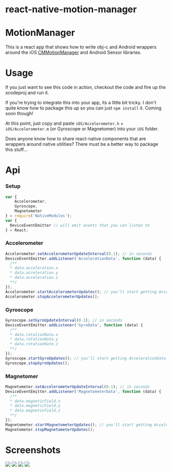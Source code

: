 # react-native-motion-manager

# MotionManager
This is a react app that shows how to write obj-c and Android wrappers around the iOS [CMMotionManager](https://developer.apple.com/library/ios/documentation/CoreMotion/Reference/CMMotionManager_Class/) and Android Sensor
 libraries.
# Usage

If you just want to see this code in action, checkout the code and fire up the xcodeproj and run it.

If you're trying to integrate this into your app, its a little bit tricky. I don't quite know how to package this up so you can just `npm install` it. Coming soon though!

At this point, just copy and paste `iOS/Accelerometer.h` + `iOS/Accelerometer.m` (or Gyroscope or Magnetomer) into your `iOS` folder.


Does anyone know how to share react-native components that are wrappers around native utilities?
There must be a better way to package this stuff...

# Api

### Setup
```js
var {
    Accelerometer,
    Gyroscope,
    Magnetometer
} = require('NativeModules');
var {
  DeviceEventEmitter // will emit events that you can listen to
} = React;
```


### Accelerometer
```js
Accelerometer.setAccelerometerUpdateInterval(0.1); // in seconds
DeviceEventEmitter.addListener('AccelerationData', function (data) {
  /**
  * data.acceleration.x
  * data.acceleration.y
  * data.acceleration.z
  **/
});
Accelerometer.startAccelerometerUpdates(); // you'll start getting AccelerationData events above
Accelerometer.stopAccelerometerUpdates();
```

### Gyroscope
```js
Gyroscope.setGyroUpdateInterval(0.1); // in seconds
DeviceEventEmitter.addListener('GyroData', function (data) {
  /**
  * data.rotationRate.x
  * data.rotationRate.y
  * data.rotationRate.z
  **/
});
Gyroscope.startGyroUpdates(); // you'll start getting AccelerationData events above
Gyroscope.stopGyroUpdates();
```

### Magnetomer
```js
Magnetometer.setAccelerometerUpdateInterval(0.1); // in seconds
DeviceEventEmitter.addListener('MagnetometerData', function (data) {
  /**
  * data.magneticField.x
  * data.magneticField.y
  * data.magneticField.z
  **/
});
Magnetometer.startMagnetometerUpdates(); // you'll start getting AccelerationData events above
Magnetometer.stopMagnetometerUpdates();
```

# Screenshots

![](http://pwmckenna.com/react-native-motion-manager/motion.png)
![](http://pwmckenna.com/react-native-motion-manager/accelerometer.png)
![](http://pwmckenna.com/react-native-motion-manager/gyroscope.png)
![](http://pwmckenna.com/react-native-motion-manager/magnetometer.png)